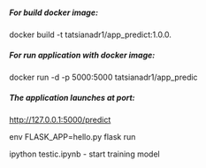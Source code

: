 ##### For build docker image:

docker build -t tatsianadr1/app_predict:1.0.0.

##### For run application with docker image:
docker run -d  -p 5000:5000  tatsianadr1/app_predic


##### The application launches at port: 
http://127.0.0.1:5000/predict

 env FLASK_APP=hello.py flask run



ipython testic.ipynb - start training model
